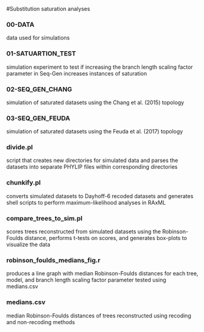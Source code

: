 #Substitution saturation analyses

### 00-DATA
data used for simulations

### 01-SATUARTION_TEST
simulation experiment to test if increasing the branch length scaling factor parameter in Seq-Gen increases instances of saturation

### 02-SEQ_GEN_CHANG
simulation of saturated datasets using the Chang et al. (2015) topology

### 03-SEQ_GEN_FEUDA
simulation of saturated datasets using the Feuda et al. (2017) topology

### divide.pl
script that creates new directories for simulated data and parses the datasets into separate PHYLIP files within corresponding directories

### chunkify.pl
converts simulated datasets to Dayhoff-6 recoded datasets and generates shell scripts to perform maximum-likelihood analyses in RAxML

### compare_trees_to_sim.pl
scores trees reconstructed from simulated datasets using the Robinson-Foulds distance, performs t-tests on scores, and generates box-plots to visualize the data

### robinson_foulds_medians_fig.r
produces a line graph with median Robinson-Foulds distances for each tree, model, and branch length scaling factor parameter tested using medians.csv

### medians.csv 
median Robinson-Foulds distances of trees reconstructed using recoding and non-recoding methods 
